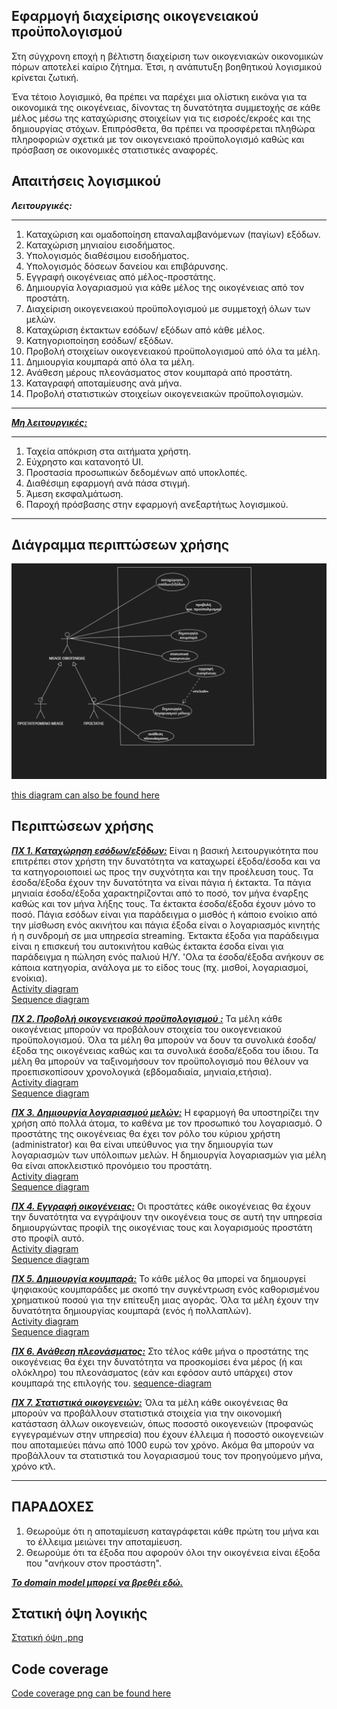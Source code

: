 ## Εφαρμογή διαχείρισης οικογενειακού προϋπολογισμού

<p>
Στη σύγχρονη εποχή η βέλτιστη διαχείριση των οικογενιακών οικονομικών πόρων αποτελεί καίριο ζήτημα. Έτσι, η ανάπυτυξη βοηθητικού λογισμικού κρίνεται ζωτική.
</p>

<p>
Ένα τέτοιο λογισμικό, θα πρέπει να παρέχει μια ολίστικη εικόνα για τα οικονομικά της οικογένειας, δίνοντας τη δυνατότητα συμμετοχής σε κάθε μέλος μέσω της καταχώρισης στοιχείων για τις εισροές/εκροές και της δημιουργίας στόχων. Επιπρόσθετα, θα πρέπει να προσφέρεται πληθώρα πληροφοριών σχετικά με τον οικογενειακό προϋπολογισμό καθώς και πρόσβαση σε οικονομικές στατιστικές αναφορές.
</p>

## Απαιτήσεις λογισμικού

***Λειτουργικές:***

---

1. Καταχώριση και ομαδοποίηση επαναλαμβανόμενων (παγίων) εξόδων.
2. Καταχώριση μηνιαίου εισοδήματος.
3. Υπολογισμός διαθέσιμου εισοδήματος.
4. Υπολογισμός δόσεων δανείου και επιβάρυνσης.
5. Εγγραφή οικογένειας από μέλος-προστάτης.
6. Δημιουργία λογαριασμού για κάθε μέλος της οικογένειας από τον προστάτη.
7. Διαχείριση οικογενειακού προϋπολογισμού με συμμετοχή όλων των μελών.
8. Καταχώριση έκτακτων εσόδων/ εξόδων από κάθε μέλος.
9. Κατηγοριοποίηση εσόδων/ εξόδων.
10. Προβολή στοιχείων οικογενειακού προϋπολογισμού από όλα τα μέλη.
11. Δημιουργία κουμπαρά από όλα τα μέλη.
12. Ανάθεση μέρους πλεονάσματος στον κουμπαρά από προστάτη.
13. Καταγραφή αποταμίευσης ανά μήνα.
14. Προβολή στατιστικών στοιχείων οικογενειακών προϋπολογισμών.

---

[***Μη λειτουργικές:***](docs/markdown/non-functional.md)

---

1. Ταχεία απόκριση στα αιτήματα χρήστη.
2. Εύχρηστο και κατανοητό UI.
3. Προστασία προσωπικών δεδομένων από υποκλοπές.
4. Διαθέσιμη εφαρμογή ανά πάσα στιγμή.
5. Άμεση εκσφαλμάτωση.
6. Παροχή πρόσβασης στην εφαρμογή ανεξαρτήτως λογισμικού.

---

## Διάγραμμα περιπτώσεων χρήσης

![use case diagram](docs/uml/requirements/use-case-diagram.png)

[this diagram can also be found here](docs/uml/requirements/use-case-diagram.png)

## Περιπτώσεων χρήσης

[***ΠΧ 1. Kαταχώρηση εσόδων/εξόδων:***](docs/markdown/use_case_kataxwrish.md)
Είναι η βασική λειτουργικότητα που επιτρέπει στον χρήστη την δυνατότητα να καταχωρεί έξοδα/έσοδα και να τα κατηγοροιοποιεί ως προς την συχνότητα και την προέλευση τους. Τα έσοδα/έξοδα έχουν την δυνατότητα να είναι πάγια ή έκτακτα. Τα πάγια μηνιαία έσοδα/έξοδα χαρακτηρίζονται από το ποσό, τον μήνα έναρξης καθώς και τον μήνα λήξης τους. Τα έκτακτα έσοδα/έξοδα έχουν μόνο το ποσό. Πάγια εσόδων είναι για παράδειγμα ο μισθός ή κάποιο ενοίκιο από την μίσθωση ενός ακινήτου και πάγια έξοδα είναι ο λογαριασμός κινητής ή η συνδρομή σε μια υπηρεσία streaming. Έκτακτα έξοδα για παράδειγμα είναι η επισκευή του αυτοκινήτου καθώς έκτακτα έσοδα είναι για παράδειγμα η πώληση ενός παλιού Η/Υ. 'Ολα τα έσοδα/έξοδα ανήκουν σε κάποια κατηγορία, ανάλογα με το είδος τους (πχ. μισθοί, λογαριασμοί, ενοίκια).  
[Activity diagram](docs/markdown/uml/requirements/activity_register_income.uxf)  
[Sequence diagram](docs/uml/requirements/sequence-register-income.png)

[***ΠΧ 2. Προβολή οικογενειακού  προϋπολογισμού :***](docs/markdown/use_case_probolh_budget.md)
Τα μέλη κάθε οικογένειας μπορούν να προβάλουν στοιχεία του οικογενειακού προϋπολoγισμού. Όλα τα μέλη θα μπορούν να δουν τα συνολικά έσοδα/έξοδα της οικογένειας καθώς και τα συνολικά έσοδα/έξοδα του ίδιου. Τα μέλη θα μπορούν να ταξινομήσουν τον προϋπολoγισμό που θέλουν να προεπισκοπίσουν χρονολογικά (εβδομαδιαία, μηνιαία,ετήσια).  
[Activity diagram](docs/markdown/uml/requirements/activity_balance.uxf)  
[Sequence diagram](docs/uml/requirements/family_budget.PNG)

[***ΠΧ 3. Δημιουργία λογαριασμού μελών:***](docs/markdown/create_account.md)
Η εφαρμογή θα υποστηρίζει την χρήση από πολλά άτομα, το καθένα με τον προσωπικό του λογαριασμό. Ο προστάτης της οικογένειας θα έχει τον ρόλο του κύριου χρήστη (administrator) και θα είναι υπεύθυνος για την δημιουργία των λογαριασμών των υπόλοιπων μελών. Η δημιουργία λογαριασμών για μέλη θα είναι αποκλειστικό προνόμειο του προστάτη.  
[Activity diagram](docs/markdown/uml/requirements/activity_create_account.uxf)  
[Sequence diagram](docs/uml/requirements/create_member.PNG)

[***ΠΧ 4. Εγγραφή οικογένειας:***](docs/markdown/eggrafh_oikogeneias.md)
Οι προστάτες κάθε οικογένειας θα έχουν την δυνατότητα να εγγράψουν την οικογένεια τους σε αυτή την υπηρεσία δημιουργώντας προφίλ της οικογένιας τους και λογαρισμούς προστάτη στο προφίλ αυτό.  
[Activity diagram](docs/markdown/uml/requirements/activity_register_family.uxf)  
[Sequence diagram](docs/uml/requirements/register_fam.PNG)

[***ΠΧ 5. Δημιουργία κουμπαρά:***](docs/markdown/CREATE_PIGGYBANK.md)
Το κάθε μέλος θα μπορεί να δημιουργεί ψηφιακούς κουμπαράδες με σκοπό την συγκέντρωση ενός καθορισμένου χρηματικού ποσού για την επίτευξη μιας αγοράς. Όλα τα μέλη έχουν την δυνατότητα δημιουργίας κουμπαρά (ενός ή πολλαπλών).  
[Activity diagram](docs/markdown/uml/requirements/activity_piggybank.uxf)  
[Sequence diagram](docs/uml/requirements/sequence-create-piggy-bank.uxf)

[***ΠΧ 6. Ανάθεση πλεονάσματος:***](docs/markdown/ana8esh_pleonasmatos.md)
Στο τέλος κάθε μήνα ο προστάτης της οικογένειας θα έχει την δυνατότητα να προσκομίσει ένα μέρος (ή και ολόκληρο) του πλεονάσματος (εάν και εφόσον αυτό υπάρχει) στον κουμπαρά της επιλογής του.
[sequence-diagram](docs/uml/SequenceAllocateDisposable.png)

[***ΠΧ 7. Στατιστικά οικογενειών:***](docs/markdown/probolh-statistikwn.md)
Όλα τα μέλη κάθε οικογένειας θα μπορούν να προβάλλουν στατιστικά στοιχεία για την οικονομική κατάσταση άλλων οικογενειών, όπως ποσοστό οικογενειών (προφανώς εγγεγραμένων στην υπηρεσία) που έχουν έλλειμα ή ποσοστό οικογενειών που αποταμιεύει πάνω από 1000 ευρώ τον χρόνο. Ακόμα θα μπορούν να προβάλλουν τα στατιστικά του λογαριασμού τους τον προηγούμενο μήνα, χρόνο κτλ.

---
## ΠΑΡΑΔΟΧΕΣ

1. Θεωρούμε ότι η αποταμίευση καταγράφεται κάθε πρώτη του μήνα και το έλλειμα μειώνει την αποταμίευση.
2. Θεωρούμε ότι τα έξοδα που αφορούν όλοι την οικογένεια είναι έξοδα που "ανήκουν στον προστάστη".  

[***Το domain model μπορεί να βρεθέι εδώ.***](docs/uml/requirements/analysis-classes.uxf)
## Στατική όψη λογικής 
[Στατική όψη .png](docs/uml/requirements/static_logic.PNG)

## Code coverage
[Code coverage png can be found here](docs/uml/requirements/coverage.png)
